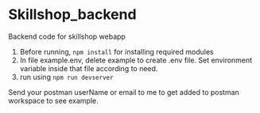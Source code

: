 # Skillshop_backend
Backend code for skillshop webapp

1. Before running, `npm install` for installing required modules
2. In file example.env, delete example to create .env file. Set environment variable inside that file according to need.
3. run using `npm run devserver`

Send your postman userName or email to me to get added to postman workspace to see example.
